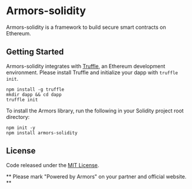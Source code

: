 # Armors-solidity

Armors-solidity is a framework to build secure smart contracts on Ethereum.

## Getting Started

Armors-solidity integrates with [Truffle](https://github.com/ConsenSys/truffle), an Ethereum development environment. Please install Truffle and initialize your dapp with `truffle init`.

``` shell
npm install -g truffle
mkdir dapp && cd dapp
truffle init
```

To install the Armors library, run the following in your Solidity project root directory:

``` shell
npm init -y
npm install armors-solidity
```

## License
Code released under the [MIT License](https://github.com/armors/armors-solidity/blob/master/LICENSE).

** Please mark "Powered by Armors" on  your partner and official website. **
